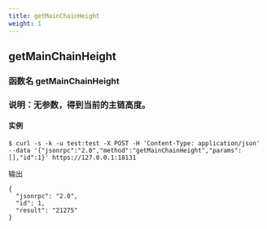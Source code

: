 ```yaml
---
title: getMainChainHeight
weight: 1
---
```



## getMainChainHeight
### 函数名 getMainChainHeight
### 说明：无参数，得到当前的主链高度。

#### 实例
```
$ curl -s -k -u test:test -X POST -H 'Content-Type: application/json' --data '{"jsonrpc":"2.0","method":"getMainChainHeight","params":[],"id":1}' https://127.0.0.1:18131
```
输出
```
{
  "jsonrpc": "2.0",
  "id": 1,
  "result": "21275"
}
```


